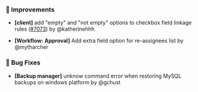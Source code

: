 ### 🚀 Improvements

- **[client]** add "empty" and "not empty" options to checkbox field linkage rules ([#7073](https://github.com/nocobase/nocobase/pull/7073)) by @katherinehhh

- **[Workflow: Approval]** Add extra field option for re-assignees list by @mytharcher

### 🐛 Bug Fixes

- **[Backup manager]** unknow command error when restoring MySQL backups on windows platform by @gchust

